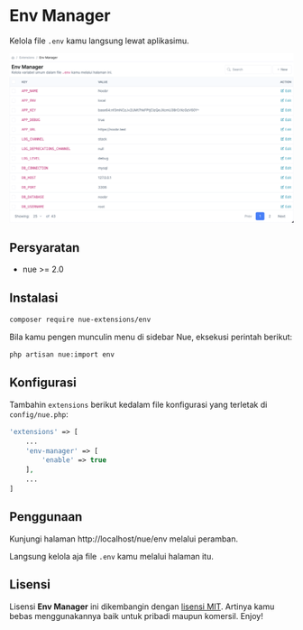 Env Manager
======

Kelola file `.env` kamu langsung lewat aplikasimu.

![ss-env](https://raw.githubusercontent.com/novay/imagehost/master/github/nue-extensions-env.png)

## Persyaratan

* nue >= 2.0

## Instalasi

```bash
composer require nue-extensions/env
```

Bila kamu pengen munculin menu di sidebar Nue, eksekusi perintah berikut:
```bash
php artisan nue:import env
```

## Konfigurasi

Tambahin `extensions` berikut kedalam file konfigurasi yang terletak di `config/nue.php`:

```php
'extensions' => [
	...
    'env-manager' => [
        'enable' => true
    ], 
    ...
]
```

## Penggunaan

Kunjungi halaman http://localhost/nue/env melalui peramban.

Langsung kelola aja file `.env` kamu melalui halaman itu.

## Lisensi

Lisensi **Env Manager** ini dikembangin dengan [lisensi MIT](LICENSE.md). Artinya kamu bebas menggunakannya baik untuk pribadi maupun komersil. Enjoy!